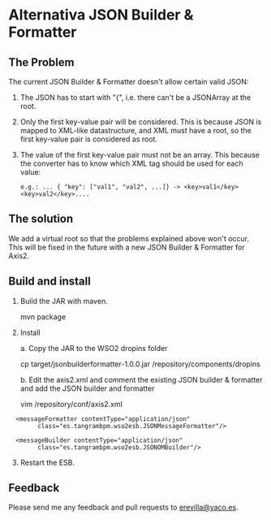 Alternativa JSON Builder & Formatter
====================================

The Problem
-----------
The current JSON Builder & Formatter doesn't allow certain valid JSON:

 1. The JSON has to start with "{", i.e. there can't be a JSONArray at 
    the root.
 1. Only the first key-value pair will be considered. This is because JSON 
    is mapped to XML-like datastructure, and XML must have a root, so the 
    first key-value pair is considered as root.
 1. The value of the first key-value pair must not be an array. 
    This because the converter has to know which XML tag should be used for 
    each value:

        e.g.: ... { "key": ["val1", "val2", ...]} -> <key>val1</key><key>val2</key>....


The solution
------------
We add a virtual root so that the problems explained above won't occur. 
This will be fixed in the future with a new JSON Builder & Formatter for
Axis2.


Build and install
-----------------
1. Build the JAR with maven.

    mvn package

2. Install

   a. Copy the JAR to the WSO2 dropins folder

    cp target/jsonbuilderformatter-1.0.0.jar <WSO2 root dir>/repository/components/dropins

   b. Edit the axis2.xml and comment the existing JSON builder & formatter and 
      add the JSON builder and formatter

    vim <WSO2 root dir>/repository/conf/axis2.xml

<!--
      <messageBuilder contentType="application/json"
                        class="org.apache.axis2.json.JSONOMBuilder"/>
-->
      <messageFormatter contentType="application/json"
            class="es.tangrambpm.wso2esb.JSONMessageFormatter"/>

<!--
      <messageBuilder contentType="application/json"
                        class="org.apache.axis2.json.JSONOMBuilder"/>
-->
      <messageBuilder contentType="application/json"
            class="es.tangrambpm.wso2esb.JSONOMBuilder"/>
 
3. Restart the ESB.


Feedback
--------

Please send me any feedback and pull requests to erevilla@yaco.es.

